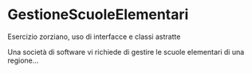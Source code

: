 # GestioneScuoleElementari
Esercizio zorziano, uso di interfacce e classi astratte

Una società di software vi richiede di gestire le scuole elementari di una regione...
